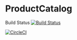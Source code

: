 # ProductCatalog
Build Status
[![Build Status](https://circleci.com/gh/SEG2105F18/ProductCatalog.png?branch=master)](https://circleci.com/gh/SEG2105F18/ProductCatalog)

[![CircleCI](https://circleci.com/gh/YutaroMiy/ProductCatalog.svg?style=svg)](https://circleci.com/gh/YutaroMiy/ProductCatalog)